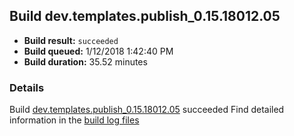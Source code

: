 ## Build dev.templates.publish_0.15.18012.05
- **Build result:** `succeeded`
- **Build queued:** 1/12/2018 1:42:40 PM
- **Build duration:** 35.52 minutes
### Details
Build [dev.templates.publish_0.15.18012.05](https://winappstudio.visualstudio.com/web/build.aspx?pcguid=a4ef43be-68ce-4195-a619-079b4d9834c2&builduri=vstfs%3a%2f%2f%2fBuild%2fBuild%2f24665) succeeded
Find detailed information in the [build log files](https://uwpctdiags.blob.core.windows.net/buildlogs/dev.templates.publish_0.15.18012.05_logs.zip)
